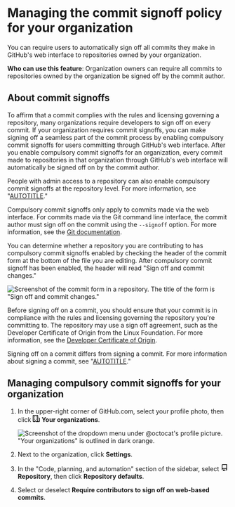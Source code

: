 # Managing the commit signoff policy for your organization

You can require users to automatically sign off all commits they make in GitHub's web interface to repositories owned by your organization.

**Who can use this feature**: Organization owners can require all commits to repositories owned by the organization be signed off by the commit author.

## About commit signoffs

To affirm that a commit complies with the rules and licensing governing a repository, many organizations require developers to sign off on every commit. If your organization requires commit signoffs, you can make signing off a seamless part of the commit process by enabling compulsory commit signoffs for users committing through GitHub's web interface. After you enable compulsory commit signoffs for an organization, every commit made to repositories in that organization through GitHub's web interface will automatically be signed off on by the commit author.

People with admin access to a repository can also enable compulsory commit signoffs at the repository level. For more information, see "[AUTOTITLE](/repositories/managing-your-repositorys-settings-and-features/managing-repository-settings/managing-the-commit-signoff-policy-for-your-repository)."

Compulsory commit signoffs only apply to commits made via the web interface. For commits made via the Git command line interface, the commit author must sign off on the commit using the `--signoff` option. For more information, see the [Git documentation](https://git-scm.com/docs/git-commit).

You can determine whether a repository you are contributing to has compulsory commit signoffs enabled by checking the header of the commit form at the bottom of the file you are editing. After compulsory commit signoff has been enabled, the header will read "Sign off and commit changes."

![Screenshot of the commit form in a repository. The title of the form is "Sign off and commit changes."](/assets/images/help/commits/commit-form-with-signoff-enabled.png)

Before signing off on a commit, you should ensure that your commit is in compliance with the rules and licensing governing the repository you're committing to. The repository may use a sign off agreement, such as the Developer Certificate of Origin from the Linux Foundation. For more information, see the [Developer Certificate of Origin](https://developercertificate.org/).

Signing off on a commit differs from signing a commit. For more information about signing a commit, see "[AUTOTITLE](/authentication/managing-commit-signature-verification/about-commit-signature-verification)."

## Managing compulsory commit signoffs for your organization

1. In the upper-right corner of GitHub.com, select your profile photo, then click <svg version="1.1" width="16" height="16" viewBox="0 0 16 16" class="octicon octicon-organization" aria-hidden="true"><path d="M1.75 16A1.75 1.75 0 0 1 0 14.25V1.75C0 .784.784 0 1.75 0h8.5C11.216 0 12 .784 12 1.75v12.5c0 .085-.006.168-.018.25h2.268a.25.25 0 0 0 .25-.25V8.285a.25.25 0 0 0-.111-.208l-1.055-.703a.749.749 0 1 1 .832-1.248l1.055.703c.487.325.779.871.779 1.456v5.965A1.75 1.75 0 0 1 14.25 16h-3.5a.766.766 0 0 1-.197-.026c-.099.017-.2.026-.303.026h-3a.75.75 0 0 1-.75-.75V14h-1v1.25a.75.75 0 0 1-.75.75Zm-.25-1.75c0 .138.112.25.25.25H4v-1.25a.75.75 0 0 1 .75-.75h2.5a.75.75 0 0 1 .75.75v1.25h2.25a.25.25 0 0 0 .25-.25V1.75a.25.25 0 0 0-.25-.25h-8.5a.25.25 0 0 0-.25.25ZM3.75 6h.5a.75.75 0 0 1 0 1.5h-.5a.75.75 0 0 1 0-1.5ZM3 3.75A.75.75 0 0 1 3.75 3h.5a.75.75 0 0 1 0 1.5h-.5A.75.75 0 0 1 3 3.75Zm4 3A.75.75 0 0 1 7.75 6h.5a.75.75 0 0 1 0 1.5h-.5A.75.75 0 0 1 7 6.75ZM7.75 3h.5a.75.75 0 0 1 0 1.5h-.5a.75.75 0 0 1 0-1.5ZM3 9.75A.75.75 0 0 1 3.75 9h.5a.75.75 0 0 1 0 1.5h-.5A.75.75 0 0 1 3 9.75ZM7.75 9h.5a.75.75 0 0 1 0 1.5h-.5a.75.75 0 0 1 0-1.5Z"></path></svg> **Your organizations**.

   ![Screenshot of the dropdown menu under @octocat's profile picture. "Your organizations" is outlined in dark orange.](/assets/images/help/profile/your-organizations.png)

1. Next to the organization, click **Settings**.
1. In the "Code, planning, and automation" section of the sidebar, select **<svg version="1.1" width="16" height="16" viewBox="0 0 16 16" class="octicon octicon-repo" aria-hidden="true"><path d="M2 2.5A2.5 2.5 0 0 1 4.5 0h8.75a.75.75 0 0 1 .75.75v12.5a.75.75 0 0 1-.75.75h-2.5a.75.75 0 0 1 0-1.5h1.75v-2h-8a1 1 0 0 0-.714 1.7.75.75 0 1 1-1.072 1.05A2.495 2.495 0 0 1 2 11.5Zm10.5-1h-8a1 1 0 0 0-1 1v6.708A2.486 2.486 0 0 1 4.5 9h8ZM5 12.25a.25.25 0 0 1 .25-.25h3.5a.25.25 0 0 1 .25.25v3.25a.25.25 0 0 1-.4.2l-1.45-1.087a.249.249 0 0 0-.3 0L5.4 15.7a.25.25 0 0 1-.4-.2Z"></path></svg> Repository**, then click **Repository defaults**.
1. Select or deselect **Require contributors to sign off on web-based commits**.
